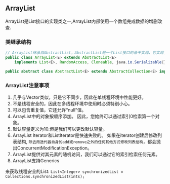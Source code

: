 ## ArrayList

ArrayList是List接口的实现类之一,ArrayList内部使用一个数组完成数据的增删改查.

### 类继承结构

```java
// ArrayList继承自AbstractList，AbstractList是一个List接口的骨干实现，它实现了List接口的大部分方法.
public class ArrayList<E> extends AbstractList<E>
    implements List<E>, RandomAccess, Cloneable, java.io.Serializable{}

public abstract class AbstractList<E> extends AbstractCollection<E> implements List<E> {}
```

### ArrayList注意事项

1. 几乎与Vector类似，只是它不同步，因此在单线程环境中性能更好。
2. 不是线程安全的，因此在多线程环境中使用时必须特别小心。
3. 可以包含重复值，它还允许“null”值。
4. ArrayList中的对象按顺序添加。 因此，您始终可以通过索引0检索第一个对象。
5. 默认容量定义为10.但是我们可以更改默认容量。
6. ArrayList Iterator和ListIterator是快速失败的。 如果在iterator创建后修改列表结构, 
 `除去用迭代器自身的add或remove之外的任何其他方式修改列表结构`，都会抛出ConcurrentModificationException。
7. ArrayList提供对其元素的随机访问，我们可以通过它的索引检索任何元素。
8. ArrayList支持Generics

来获取线程安全的List: `List<Integer> synchronizedList = Collections.synchronizedList(ints);`
